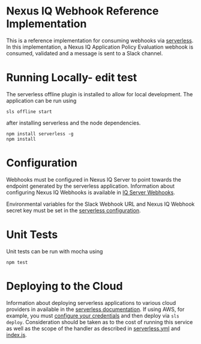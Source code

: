 # Nexus IQ Webhook Reference Implementation

This is a reference implementation for consuming webhooks via [serverless](https://serverless.com/). In this 
implementation, a Nexus IQ Application Policy Evaluation webhook is consumed, validated and a message is sent to a Slack 
channel.

# Running Locally- edit test

The serverless offline plugin is installed to allow for local development. The application can be run using

```
sls offline start
```

after installing serverless and the node dependencies.

```
npm install serverless -g
npm install
```

# Configuration

Webhooks must be configured in Nexus IQ Server to point towards the endpoint generated by the serverless application. 
Information about configuring Nexus IQ Webhooks is available in 
[IQ Server Webhooks](https://help.sonatype.com/display/NXIQ/IQ+Server+Webhooks).

Environmental variables for the Slack Webhook URL and Nexus IQ Webhook secret key must be set in the 
[serverless configuration](serverless.yml).

# Unit Tests

Unit tests can be run with mocha using

```
npm test
```   

# Deploying to the Cloud

Information about deploying serverless applications to various cloud providers in available in the 
[serverless documentation](https://serverless.com/framework/docs/). If using AWS, for example, you must [configure
your credentials](https://serverless.com/framework/docs/providers/aws/guide/credentials/) and then deploy via 
`sls deploy`. Consideration should be taken as to the cost of running this service as well as the scope of the
handler as described in [serverless.yml](serverless.yml) and [index.js](index.js).
